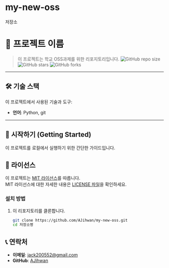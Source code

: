 # my-new-oss
저장소
# 📌 프로젝트 이름  
> 이 프로젝트는 학교 OSS과제를 위한 리포지토리입니다.
![GitHub repo size](https://img.shields.io/github/repo-size/AJihwan/my-new-oss)
![GitHub stars](https://img.shields.io/github/stars/AJihwan/my-new-oss?style=social)
![GitHub forks](https://img.shields.io/github/forks/AJihwan/my-new-oss?style=social)

---

## 🛠️ 기술 스택  
이 프로젝트에서 사용된 기술과 도구:
- **언어**: Python, git

---

## 🚀 시작하기 (Getting Started)  
이 프로젝트를 로컬에서 실행하기 위한 간단한 가이드입니다.  

## 📄 라이선스  
이 프로젝트는 [MIT 라이선스](LICENSE)를 따릅니다.  
MIT 라이선스에 대한 자세한 내용은 [LICENSE 파일](./LICENSE)을 확인하세요.


### 설치 방법  
1. 이 리포지토리를 클론합니다.  
   ```bash
   git clone https://github.com/AJihwan/my-new-oss.git
   cd 저장소명
## 📞 연락처  

- **이메일**: [jack200552@gmail.com](mailto:jack200552@gmail.com)  
- **GitHub**: [AJihwan](https://github.com/AJihwan)    
